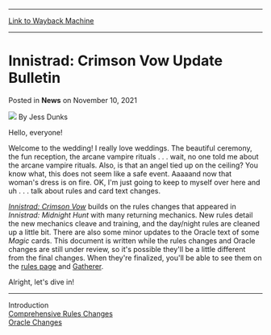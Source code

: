 
---
[Link to Wayback Machine](https://web.archive.org/web/20211111111459/https://magic.wizards.com//en/articles/archive/news/innistrad-crimson-vow-update-bulletin-2021-11-10)

[_metadata_:author]:- "Jess Dunks"
[_metadata_:description]:- "A review of all the Oracle and Comprehensive Rules changes coming with Innistrad: Crimson Vow."
[_metadata_:generator]:- "Drupal 7 (http://drupal.org)"
[_metadata_:node]:- "1567326"
[_metadata_:publish_date]:- "2021-11-10"
[_metadata_:source]:- "div-main-content"
[_metadata_:title]:- "Innistrad: Crimson Vow Update Bulletin"
[_metadata_:wayback_capture_timestamp]:- "2021-11-11 11:14:59"
[_metadata_:wayback_raw_url]:- "https://web.archive.org/web/20211111111459id_/https://magic.wizards.com//en/articles/archive/news/innistrad-crimson-vow-update-bulletin-2021-11-10"
[_metadata_:wayback_url]:- "https://magic.wizards.com//en/articles/archive/news/innistrad-crimson-vow-update-bulletin-2021-11-10"
---


Innistrad: Crimson Vow Update Bulletin
======================================



 Posted in **News**
 on November 10, 2021 






![](https://media.magic.wizards.com/styles/auth_small/public/images/person/wizards_author.jpg)
By Jess Dunks











Hello, everyone!


Welcome to the wedding! I really love weddings. The beautiful ceremony, the fun reception, the arcane vampire rituals . . . wait, no one told me about the arcane vampire rituals. Also, is that an angel tied up on the ceiling? You know what, this does not seem like a safe event. Aaaaand now that woman's dress is on fire. OK, I'm just going to keep to myself over here and uh . . . talk about rules and card text changes.


*[Innistrad: Crimson Vow](https://magic.wizards.com/en/products/innistrad-crimson-vow)* builds on the rules changes that appeared in *Innistrad: Midnight Hunt* with many returning mechanics. New rules detail the new mechanics cleave and training, and the day/night rules are cleaned up a little bit. There are also some minor updates to the Oracle text of some *Magic* cards. This document is written while the rules changes and Oracle changes are still under review, so it's possible they'll be a little different from the final changes. When they're finalized, you'll be able to see them on the [rules page](https://magic.wizards.com/en/game-info/gameplay/rules-and-formats/rules) and [Gatherer](https://gatherer.wizards.com/Pages/Card/Details.aspx?multiverseid=508148).


Alright, let's dive in!




---

Introduction  
[Comprehensive Rules Changes](https://magic.wizards.com/en/articles/archive/news/comprehensive-rules-changes-2021-11-10)  
[Oracle Changes](https://magic.wizards.com/en/articles/archive/news/oracle-changes-2021-11-10)







